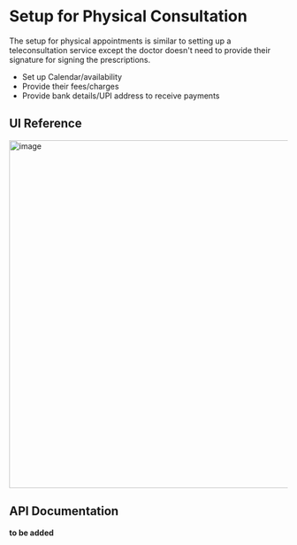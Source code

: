 # Setup for Physical Consultation 

The setup for physical appointments is similar to setting up a teleconsultation service except the doctor doesn't need to provide their signature for signing the prescriptions. 
- Set up Calendar/availability
- Provide their fees/charges
- Provide bank details/UPI address to receive payments

## UI Reference

<img width="628" alt="image" src="https://user-images.githubusercontent.com/98421565/171596205-e4f757d4-1ca8-45d7-aee2-51ff63e90c15.png">

## API Documentation

**to be added**

